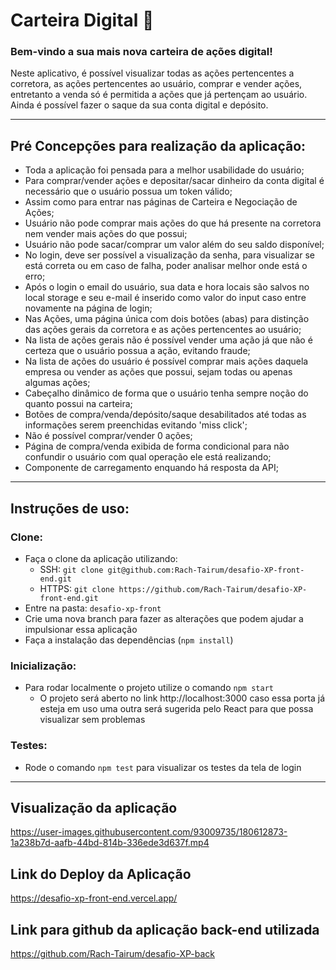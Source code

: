 # Carteira Digital 🏦

### Bem-vindo a sua mais nova carteira de ações digital!
  Neste aplicativo, é possível visualizar todas as ações pertencentes a corretora, as ações pertencentes ao usuário, comprar e vender ações, entretanto a venda só é permitida a ações que já pertençam ao usuário. Ainda é possível fazer o saque da sua conta digital e depósito.

---

## Pré Concepções para realização da aplicação:

- Toda a aplicação foi pensada para a melhor usabilidade do usuário;
- Para comprar/vender ações e depositar/sacar dinheiro da conta digital é necessário que o usuário possua um token válido;
- Assim como para entrar nas páginas de Carteira e Negociação de Ações;
- Usuário não pode comprar mais ações do que há presente na corretora nem vender mais ações do que possui;
- Usuário não pode sacar/comprar um valor além do seu saldo disponível;
- No login, deve ser possível a visualização da senha, para visualizar se está correta ou em caso de falha, poder analisar melhor onde está o erro;
- Após o login o email do usuário, sua data e hora locais são salvos no local storage e seu e-mail é inserido como valor do input caso entre novamente na página de login;
- Nas Ações, uma página única com dois botões (abas) para distinção das ações gerais da corretora e as ações pertencentes ao usuário;
- Na lista de ações gerais não é possível vender uma ação já que não é certeza que o usuário possua a ação, evitando fraude;
- Na lista de ações do usuário é possível comprar mais ações daquela empresa ou vender as ações que possui, sejam todas ou apenas algumas ações;
- Cabeçalho dinâmico de forma que o usuário tenha sempre noção do quanto possui na carteira;
- Botões de compra/venda/depósito/saque desabilitados até todas as informações serem preenchidas evitando 'miss click';
- Não é possível comprar/vender 0 ações;
- Página de compra/venda exibida de forma condicional para não confundir o usuário com qual operação ele está realizando;
- Componente de carregamento enquando há resposta da API;

---

## Instruções de uso:

### Clone:

- Faça o clone da aplicação utilizando:
  - SSH: `git clone git@github.com:Rach-Tairum/desafio-XP-front-end.git`
  - HTTPS: `git clone https://github.com/Rach-Tairum/desafio-XP-front-end.git`
- Entre na pasta: `desafio-xp-front`
- Crie uma nova branch para fazer as alterações que podem ajudar a impulsionar essa aplicação
- Faça a instalação das dependências (`npm install`)

### Inicialização:

- Para rodar localmente o projeto utilize o comando `npm start`
  - O projeto será aberto no link http://localhost:3000 caso essa porta já esteja em uso uma outra será sugerida pelo React para que possa visualizar sem problemas
  
### Testes:

- Rode o comando `npm test` para visualizar os testes da tela de login

---

## Visualização da aplicação

https://user-images.githubusercontent.com/93009735/180612873-1a238b7d-aafb-44bd-814b-336ede3d637f.mp4

## Link do Deploy da Aplicação

https://desafio-xp-front-end.vercel.app/

## Link para github da aplicação back-end utilizada

https://github.com/Rach-Tairum/desafio-XP-back
